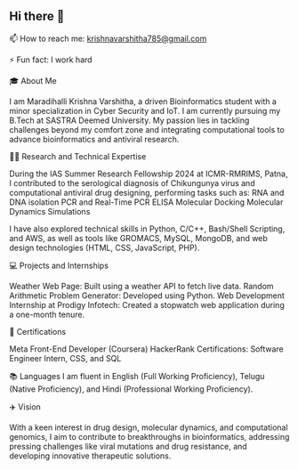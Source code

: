 ## Hi there 👋

📫 How to reach me: krishnavarshitha785@gmail.com

⚡ Fun fact: I work hard

🎓 About Me

I am Maradihalli Krishna Varshitha, a driven Bioinformatics student with a minor specialization in Cyber Security and IoT. I am currently pursuing my B.Tech at SASTRA Deemed University. My passion lies in tackling challenges beyond my comfort zone and integrating computational tools to advance bioinformatics and antiviral research.

👨‍🔬 Research and Technical Expertise 

During the IAS Summer Research Fellowship 2024 at ICMR-RMRIMS, Patna, I contributed to the serological diagnosis of Chikungunya virus and computational antiviral drug designing, performing tasks such as:
RNA and DNA isolation 
PCR and Real-Time PCR 
ELISA 
Molecular Docking 
Molecular Dynamics Simulations 

I have also explored technical skills in Python, C/C++, Bash/Shell Scripting, and AWS, as well as tools like GROMACS, MySQL, MongoDB, and web design technologies (HTML, CSS, JavaScript, PHP).

💻 Projects and Internships

Weather Web Page: Built using a weather API to fetch live data. 
Random Arithmetic Problem Generator: Developed using Python. 
Web Development Internship at Prodigy Infotech: Created a stopwatch web application during a one-month tenure. 

📜 Certifications

Meta Front-End Developer (Coursera) 
HackerRank Certifications: Software Engineer Intern, CSS, and SQL 


📚 Languages 
I am fluent in English (Full Working Proficiency), Telugu (Native Proficiency), and Hindi (Professional Working Proficiency).

✈️ Vision 

With a keen interest in drug design, molecular dynamics, and computational genomics, I aim to contribute to breakthroughs in bioinformatics, addressing pressing challenges like viral mutations and drug resistance, and developing innovative therapeutic solutions.
